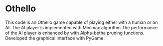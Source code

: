 # Othello

This code is an Othello game capable of playing either with a human or an AI.
The AI player is implemented with Minimax algorithm
The performance of the AI player is enhanced by with Alpha-betha pruning functions.
Developed the graphical interface with PyGame.
